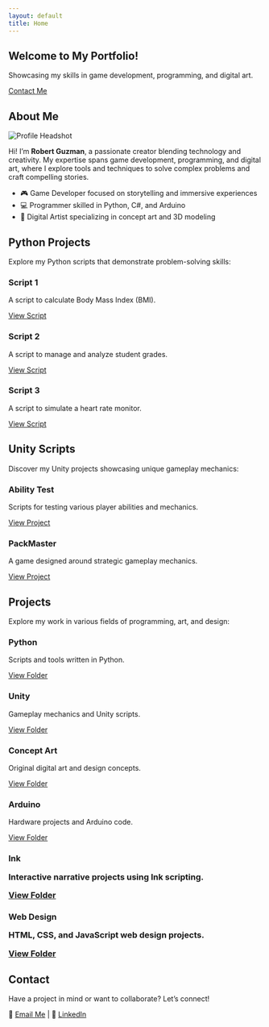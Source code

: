 ```yaml
---
layout: default
title: Home
---
```


<link rel="stylesheet" href="styles/main.css">

<section class="hero">
  <h2>Welcome to My Portfolio!</h2>
  <p>Showcasing my skills in game development, programming, and digital art.</p>
  <a href="#contact" class="cta-button">Contact Me</a>
</section>

<section id="about-me">
  <h2>About Me</h2>
  <img src="https://cdnb.artstation.com/p/users/avatars/008/299/825/large/382b95d5d5983e40b34a8583a72fe71c.jpg?1733506347" alt="Profile Headshot">
  <p>
    Hi! I’m <strong>Robert Guzman</strong>, a passionate creator blending technology and creativity. My expertise spans
    game development, programming, and digital art, where I explore tools and techniques to solve complex problems
    and craft compelling stories.
  </p>
  <ul>
    <li>🎮 Game Developer focused on storytelling and immersive experiences</li>
    <li>💻 Programmer skilled in Python, C#, and Arduino</li>
    <li>🎨 Digital Artist specializing in concept art and 3D modeling</li>
  </ul>
</section>

<section id="python-projects">
  <h2>Python Projects</h2>
  <p>Explore my Python scripts that demonstrate problem-solving skills:</p>
  <div class="projects">
    <div class="project">
      <h3>Script 1</h3>
      <p>A script to calculate Body Mass Index (BMI).</p>
      <a href="python/bmi.py">View Script</a>
    </div>
    <div class="project">
      <h3>Script 2</h3>
      <p>A script to manage and analyze student grades.</p>
      <a href="python/gradelist.py">View Script</a>
    </div>
    <div class="project">
      <h3>Script 3</h3>
      <p>A script to simulate a heart rate monitor.</p>
      <a href="python/heart.py">View Script</a>
    </div>
  </div>
</section>

<section id="unity-scripts">
  <h2>Unity Scripts</h2>
  <p>Discover my Unity projects showcasing unique gameplay mechanics:</p>
  <div class="projects">
    <div class="project">
      <h3>Ability Test</h3>
      <p>Scripts for testing various player abilities and mechanics.</p>
      <a href="unity/Ability-Test">View Project</a>
    </div>
    <div class="project">
      <h3>PackMaster</h3>
      <p>A game designed around strategic gameplay mechanics.</p>
      <a href="unity/PackMaster">View Project</a>
    </div>
  </div>
</section>

<section id="projects">
  <h2>Projects</h2>
  <p>Explore my work in various fields of programming, art, and design:</p>
  <div class="project-grid">
    <div class="project">
      <h3>Python</h3>
      <p>Scripts and tools written in Python.</p>
      <a href="python/python_home.html">View Folder</a>
    </div>
    <div class="project">
      <h3>Unity</h3>
      <p>Gameplay mechanics and Unity scripts.</p>
      <a href="unity_home.html">View Folder</a>
    </div>
    <div class="project">
      <h3>Concept Art</h3>
      <p>Original digital art and design concepts.</p>
      <a href="concept_art_home.html">View Folder</a>
    </div>
    <div class="project">
      <h3>Arduino</h3>
      <p>Hardware projects and Arduino code.</p>
      <a href="arduino_home.html">View Folder</a>
    </div>
    <div class="project">
      <h3>Ink</h>
      <p>Interactive narrative projects using Ink scripting.</p>
      <a href="hos_home.html">View Folder</a>
    </div>
    <div class="project">
      <h3>Web Design</h>
      <p>HTML, CSS, and JavaScript web design projects.</p>
      <a href="web_home.html">View Folder</a>
    </div>
  </div>
</section>

<section id="contact">
  <h2>Contact</h2>
  <p>Have a project in mind or want to collaborate? Let’s connect!</p>
  <p>
    📧 <a href="mailto:ro305529@ucf.edu">Email Me</a> |
    💼 <a href="https://www.linkedin.com/in/robert-guzman-designer/">LinkedIn</a>
  </p>
</section>
